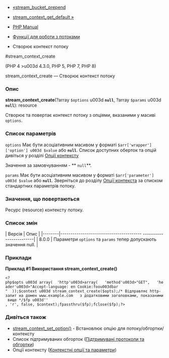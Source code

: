 - [«stream_bucket_prepend](function.stream-bucket-prepend.md)
- [stream_context_get_default
»](function.stream-context-get-default.md)

- [PHP Manual](index.md)
- [Функції для роботи з потоками](ref.stream.md)
- Створює контекст потоку

#stream_context_create

(PHP 4 \>u003d 4.3.0, PHP 5, PHP 7, PHP 8)

stream_context_create — Створює контекст потоку

### Опис

**stream_context_create**(?array `$options` u003d **`null`**, ?array
`$params` u003d **`null`**): resource

Створює та повертає контекст потоку з опціями, вказаними у масиві
`options`.

### Список параметрів

`options`
Має бути асоціативним масивом у форматі
`$arr['wrapper']['option'] u003d $value` або **`null`**. Список доступних
оберток та опцій дивіться у розділі [Опції контексту](context.md)

Значення за замовчуванням - ** `null`**.

`params`
Має бути асоціативним масивом у форматі
`$arr['parameter'] u003d $value` або **`null`**. Зверніться до розділу [Опції
контекста](context.params.md) за списком стандартних параметрів
потоку.

### Значення, що повертаються

Ресурс (resource) контексту потоку.

### Список змін

| Версія | Опис |
|--------|---------------------------------------- ------------------------|
| 8.0.0 | Параметри `options` та `params` тепер допускають значення null. |

### Приклади

**Приклад #1 Використання **stream_context_create()****

` <?php$opts u003d array(  'http'u003d>array(   'method'u003d>"GET",   'header'u003d>"Accept-language: en
Cookie:foou003dbar
"  ));$context u003d stream_context_create($opts);/* Відправляє http-запит на домен www.example.com   з додатковими заголовками, показаними вище */$fp u003d'' , 'r', false, $context);fpassthru($fp);fclose($fp);?> `

### Дивіться також

- [stream_context_set_option()](function.stream-context-set-option.md) -
Встановлює опцію для потоку/обгортки/контексту
- Список підтримуваних обгорток ([Підтримувані протоколи та
обгортки](wrappers.md))
- Опції контексту ([Контекстні опції та параметри](context.md))
